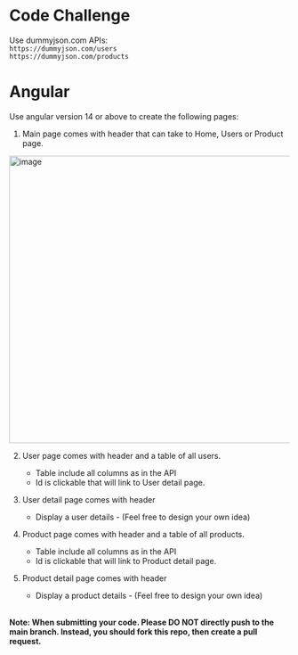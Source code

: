 # Code Challenge
Use dummyjson.com APIs:
<br/>
``
https://dummyjson.com/users
``
<br/>
``
https://dummyjson.com/products
``
# Angular
Use angular version 14 or above to create the following pages:
1.  Main page comes with header that can take to Home, Users or Product page.
<img width="516" alt="image" src="https://user-images.githubusercontent.com/114970393/217486156-2955be00-347c-42d6-998a-4367110fc68d.png">

2.  User page comes with header and a table of all users.
    - Table include all columns as in the API
    - Id is clickable that will link to User detail page.

3.  User detail page comes with header
    - Display a user details - (Feel free to design your own idea)

4.  Product page comes with header and a table of all products.
    - Table include all columns as in the API
    - Id is clickable that will link to Product detail page. 

3.  Product detail page comes with header
    - Display a product details - (Feel free to design your own idea)

<br/>
<b>Note: When submitting your code. Please DO NOT directly push to the main branch. Instead, you should fork this repo, then create a pull request.</b>
